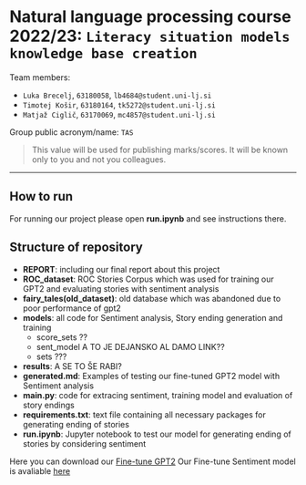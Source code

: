 # Natural language processing course 2022/23: `Literacy situation models knowledge base creation`

Team members:
 * `Luka Brecelj`, `63180058`, `lb4684@student.uni-lj.si`
 * `Timotej Košir`, `63180164`, `tk5272@student.uni-lj.si`
 * `Matjaž Ciglič`, `63170069`, `mc4857@student.uni-lj.si`
 
Group public acronym/name: `TAS`
 > This value will be used for publishing marks/scores. It will be known only to you and not you colleagues.
--------------
## How to run
For running our project please open **run.ipynb** and see instructions there.


## Structure of repository
- **REPORT**: including our final report about this project
- **ROC_dataset**: ROC Stories Corpus which was used for training our GPT2 and evaluating stories with sentiment analysis
- **fairy_tales(old_dataset)**: old database which was abandoned due to poor performance of gpt2
- **models**: all code for Sentiment analysis, Story ending generation and training
    * score_sets ??
    * sent_model A TO JE DEJANSKO AL DAMO LINK??
    * sets ???
- **results**: A SE TO ŠE RABI?
- **generated.md**: Examples of testing our fine-tuned GPT2 model with Sentiment analysis
- **main.py**: code for extracing sentiment, training model and evaluation of story endings
- **requirements.txt**: text file containing all necessary packages for generating ending of stories
- **run.ipynb**: Jupyter notebook to test our model for generating ending of stories by considering sentiment  



Here you can download our [Fine-tune GPT2](https://unilj-my.sharepoint.com/:f:/g/personal/lb4684_student_uni-lj_si/Er6Mr6tCjLBLvyNwu0h3PF4BU992FwGcOfERVh2uEhx9aA?e=KCT1lg)
Our Fine-tune Sentiment model is avaliable [here](https://drive.google.com/file/d/1AJUJJIqDjHqGwzm1zOueAJIE631bACat/view?usp=sharing)
